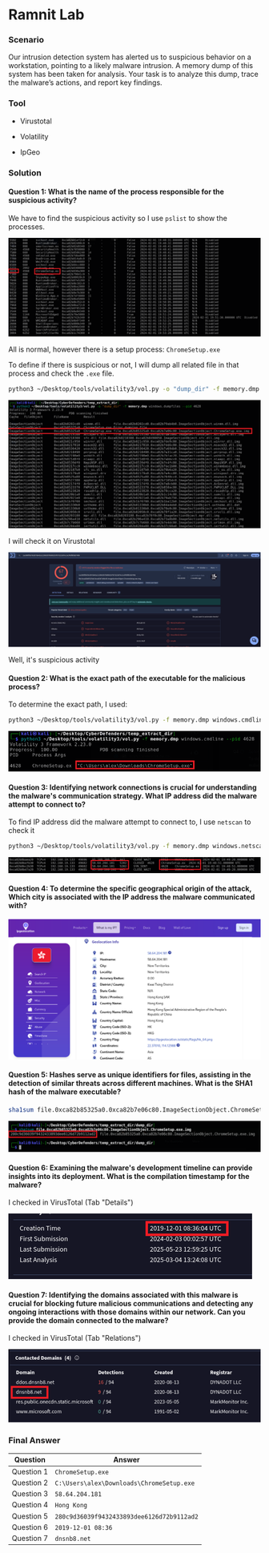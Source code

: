 # Ramnit Lab

### Scenario

Our intrusion detection system has alerted us to suspicious behavior on a workstation, pointing to a likely malware intrusion. A memory dump of this system has been taken for analysis. Your task is to analyze this dump, trace the malware’s actions, and report key findings.

### Tool

- Virustotal

- Volatility

- IpGeo

### Solution

#### Question 1: What is the name of the process responsible for the suspicious activity?
We have to find the suspicious activity so I use `pslist` to show the processes.

![image](./assets/1.png)

All is normal, however there is a setup process: `ChromeSetup.exe`

To define if there is suspicious or not, I will dump all related file in that process and check the `.exe` file.

```bash
python3 ~/Desktop/tools/volatility3/vol.py -o "dump_dir" -f memory.dmp windows.dumpfiles --pid 4628
```

![image](./assets/2.png)

I will check it on Virustotal

![image](./assets/3.png)

Well, it's suspicious activity

#### Question 2: What is the exact path of the executable for the malicious process?

To determine the exact path, I used:

```bash
python3 ~/Desktop/tools/volatility3/vol.py -f memory.dmp windows.cmdline --pid 4628
```

![image](./assets/4.png)

#### Question 3: Identifying network connections is crucial for understanding the malware's communication strategy. What IP address did the malware attempt to connect to?

To find IP address did the malware attempt to connect to, I use `netscan` to check it

```bash
python3 ~/Desktop/tools/volatility3/vol.py -f memory.dmp windows.netscan
```

![image](./assets/5.png)

#### Question 4: To determine the specific geographical origin of the attack, Which city is associated with the IP address the malware communicated with?

![image](./assets/6.png)

#### Question 5: Hashes serve as unique identifiers for files, assisting in the detection of similar threats across different machines. What is the SHA1 hash of the malware executable?

```bash
sha1sum file.0xca82b85325a0.0xca82b7e06c80.ImageSectionObject.ChromeSetup.exe.img
```

![image](./assets/7.png)

#### Question 6: Examining the malware's development timeline can provide insights into its deployment. What is the compilation timestamp for the malware?

I checked in VirusTotal (Tab "Details")

![image](./assets/8.png)

#### Question 7: Identifying the domains associated with this malware is crucial for blocking future malicious communications and detecting any ongoing interactions with those domains within our network. Can you provide the domain connected to the malware?

I checked in VirusTotal (Tab "Relations")

![image](./assets/9.png)

### Final Answer

| Question | Answer |
|---|----|
| Question 1 | `ChromeSetup.exe` | 
| Question 2 | `C:\Users\alex\Downloads\ChromeSetup.exe` | 
| Question 3 | `58.64.204.181` |
| Question 4 | `Hong Kong` |
| Question 5 | `280c9d36039f9432433893dee6126d72b9112ad2`|
| Question 6 | `2019-12-01 08:36` |
| Question 7 | `dnsnb8.net` |


